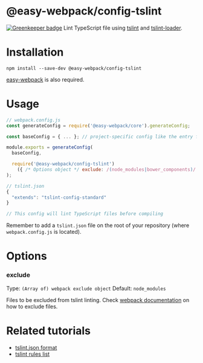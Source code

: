 # @easy-webpack/config-tslint

[![Greenkeeper badge](https://badges.greenkeeper.io/easy-webpack/config-tslint.svg)](https://greenkeeper.io/)
Lint TypeScript file using [tslint](https://palantir.github.io/tslint/) and [tslint-loader](https://github.com/wbuchwalter/tslint-loader).

# Installation
```
npm install --save-dev @easy-webpack/config-tslint
```
[easy-webpack](https://github.com/easy-webpack/core) is also required.

# Usage
```js
// webpack.config.js
const generateConfig = require('@easy-webpack/core').generateConfig;

const baseConfig = { ... }; // project-specific config like the entry file

module.exports = generateConfig(
  baseConfig,

  require('@easy-webpack/config-tslint')
    ({ /* Options object */ exclude: /(node_modules|bower_components)/ })
);

// tslint.json
{
  "extends": "tslint-config-standard"
}

// This config will lint TypeScript files before compiling
```

Remember to add a `tslint.json` file on the root of your repository (where `webpack.config.js` is located). 

# Options
### exclude
Type: `(Array of) webpack exclude object` Default: `node_modules`

Files to be excluded from tslint linting. Check [webpack documentation](https://webpack.js.org/configuration/module/#condition) on how to exclude files.

# Related tutorials
 - [tslint.json format](https://palantir.github.io/tslint/usage/tslint-json/)
 - [tslint rules list](https://palantir.github.io/tslint/rules/)
